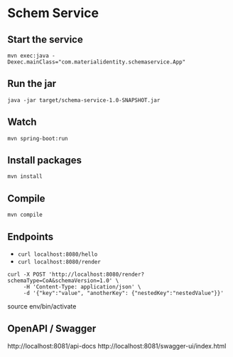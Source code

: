# Schem Service

## Start the service

`mvn exec:java -Dexec.mainClass="com.materialidentity.schemaservice.App"`

## Run the jar

`java -jar target/schema-service-1.0-SNAPSHOT.jar`

## Watch

`mvn spring-boot:run`

## Install packages

`mvn install`

## Compile

`mvn compile`

## Endpoints

- `curl localhost:8080/hello`
- `curl localhost:8080/render`

```
curl -X POST 'http://localhost:8080/render?schemaType=CoA&schemaVersion=1.0' \
     -H 'Content-Type: application/json' \
     -d '{"key":"value", "anotherKey": {"nestedKey":"nestedValue"}}'
```

source env/bin/activate

## OpenAPI / Swagger

http://localhost:8081/api-docs
http://localhost:8081/swagger-ui/index.html